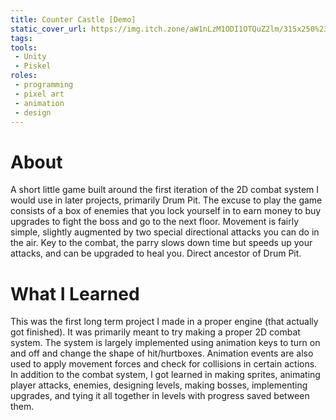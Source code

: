 ```yaml
---
title: Counter Castle [Demo]
static_cover_url: https://img.itch.zone/aW1nLzM1ODI1OTQuZ2lm/315x250%23cm/tc8bd0.gif
tags:
tools:
 - Unity
 - Piskel
roles:
 - programming
 - pixel art
 - animation
 - design
---
```


# About
A short little game built around the first iteration of the 2D combat system I would use in later projects, primarily Drum Pit. The excuse to play the game consists of a box of enemies that you lock yourself in to earn money to buy upgrades to fight the boss and go to the next floor. Movement is fairly simple, slightly augmented by two special directional attacks you can do in the air. Key to the combat, the parry slows down time but speeds up your attacks, and can be upgraded to heal you. Direct ancestor of Drum Pit.

# What I Learned
This was the first long term project I made in a proper engine (that actually got finished). It was primarily meant to try making a proper 2D combat system. The system is largely implemented using animation keys to turn on and off and change the shape of hit/hurtboxes. Animation events are also used to apply movement forces and check for collisions in certain actions. In addition to the combat system, I got learned in making sprites, animating player attacks, enemies, designing levels, making bosses, implementing upgrades, and tying it all together in levels with progress saved between them.